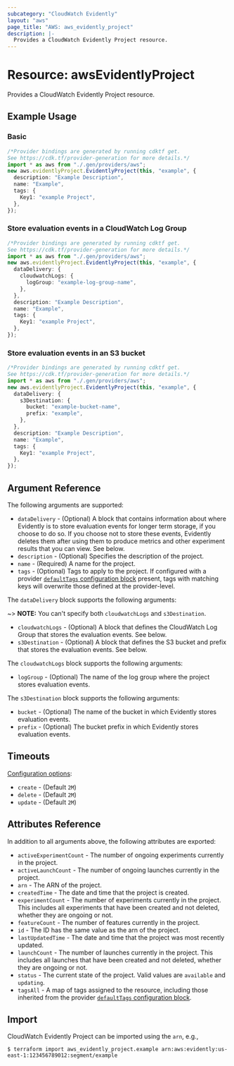 ```yaml
---
subcategory: "CloudWatch Evidently"
layout: "aws"
page_title: "AWS: aws_evidently_project"
description: |-
  Provides a CloudWatch Evidently Project resource.
---
```


# Resource: awsEvidentlyProject

Provides a CloudWatch Evidently Project resource.

## Example Usage

### Basic

```typescript
/*Provider bindings are generated by running cdktf get.
See https://cdk.tf/provider-generation for more details.*/
import * as aws from "./.gen/providers/aws";
new aws.evidentlyProject.EvidentlyProject(this, "example", {
  description: "Example Description",
  name: "Example",
  tags: {
    Key1: "example Project",
  },
});

```

### Store evaluation events in a CloudWatch Log Group

```typescript
/*Provider bindings are generated by running cdktf get.
See https://cdk.tf/provider-generation for more details.*/
import * as aws from "./.gen/providers/aws";
new aws.evidentlyProject.EvidentlyProject(this, "example", {
  dataDelivery: {
    cloudwatchLogs: {
      logGroup: "example-log-group-name",
    },
  },
  description: "Example Description",
  name: "Example",
  tags: {
    Key1: "example Project",
  },
});

```

### Store evaluation events in an S3 bucket

```typescript
/*Provider bindings are generated by running cdktf get.
See https://cdk.tf/provider-generation for more details.*/
import * as aws from "./.gen/providers/aws";
new aws.evidentlyProject.EvidentlyProject(this, "example", {
  dataDelivery: {
    s3Destination: {
      bucket: "example-bucket-name",
      prefix: "example",
    },
  },
  description: "Example Description",
  name: "Example",
  tags: {
    Key1: "example Project",
  },
});

```

## Argument Reference

The following arguments are supported:

* `dataDelivery` - (Optional) A block that contains information about where Evidently is to store evaluation events for longer term storage, if you choose to do so. If you choose not to store these events, Evidently deletes them after using them to produce metrics and other experiment results that you can view. See below.
* `description` - (Optional) Specifies the description of the project.
* `name` - (Required) A name for the project.
* `tags` - (Optional) Tags to apply to the project. If configured with a provider [`defaultTags` configuration block](/docs/providers/aws/index.html#default_tags-configuration-block) present, tags with matching keys will overwrite those defined at the provider-level.

The `dataDelivery` block supports the following arguments:

\~> **NOTE:** You can't specify both `cloudwatchLogs` and `s3Destination`.

* `cloudwatchLogs` - (Optional) A block that defines the CloudWatch Log Group that stores the evaluation events. See below.
* `s3Destination` - (Optional) A block that defines the S3 bucket and prefix that stores the evaluation events. See below.

The `cloudwatchLogs` block supports the following arguments:

* `logGroup` - (Optional) The name of the log group where the project stores evaluation events.

The `s3Destination` block supports the following arguments:

* `bucket` - (Optional) The name of the bucket in which Evidently stores evaluation events.
* `prefix` - (Optional) The bucket prefix in which Evidently stores evaluation events.

## Timeouts

[Configuration options](https://developer.hashicorp.com/terraform/language/resources/syntax#operation-timeouts):

* `create` - (Default `2M`)
* `delete` - (Default `2M`)
* `update` - (Default `2M`)

## Attributes Reference

In addition to all arguments above, the following attributes are exported:

* `activeExperimentCount` - The number of ongoing experiments currently in the project.
* `activeLaunchCount` - The number of ongoing launches currently in the project.
* `arn` - The ARN of the project.
* `createdTime` - The date and time that the project is created.
* `experimentCount` - The number of experiments currently in the project. This includes all experiments that have been created and not deleted, whether they are ongoing or not.
* `featureCount` - The number of features currently in the project.
* `id` - The ID has the same value as the arn of the project.
* `lastUpdatedTime` - The date and time that the project was most recently updated.
* `launchCount` - The number of launches currently in the project. This includes all launches that have been created and not deleted, whether they are ongoing or not.
* `status` - The current state of the project. Valid values are `available` and `updating`.
* `tagsAll` - A map of tags assigned to the resource, including those inherited from the provider [`defaultTags` configuration block](/docs/providers/aws/index.html#default_tags-configuration-block).

## Import

CloudWatch Evidently Project can be imported using the `arn`, e.g.,

```console
$ terraform import aws_evidently_project.example arn:aws:evidently:us-east-1:123456789012:segment/example
```
